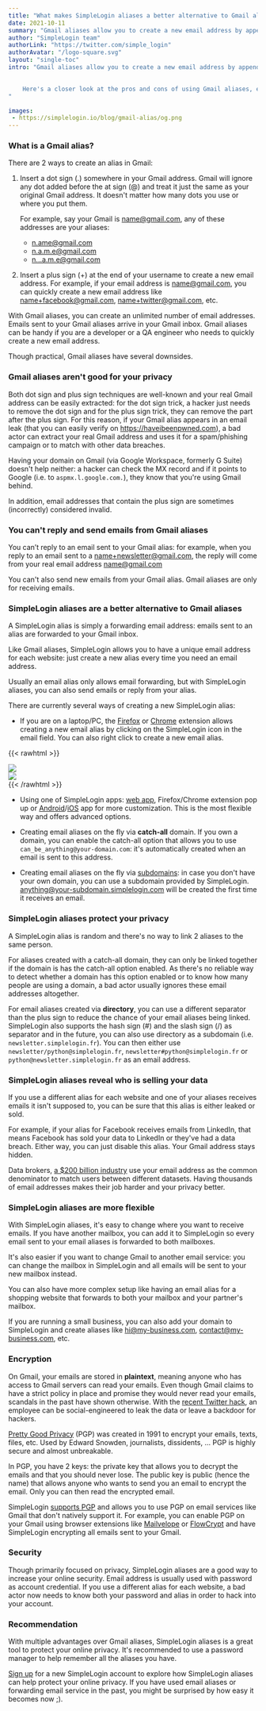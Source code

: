 ```yaml
---
title: "What makes SimpleLogin aliases a better alternative to Gmail aliases"
date: 2021-10-11
summary: "Gmail aliases allow you to create a new email address by appending the plus sign(**+**) or dot sign (**.**) to your current Gmail address. A closer look at its pros and cons."
author: "SimpleLogin team"
authorLink: "https://twitter.com/simple_login"
authorAvatar: "/logo-square.svg"
layout: "single-toc"
intro: "Gmail aliases allow you to create a new email address by appending the plus sign(**+**) or dot sign (**.**) to your current Gmail address. 

    
    Here's a closer look at the pros and cons of using Gmail aliases, especially when compared with SimpleLogin aliases.
"

images:
 - https://simplelogin.io/blog/gmail-alias/og.png
---
```


### What is a Gmail alias?

There are 2 ways to create an alias in Gmail:

1) Insert a dot sign (.) somewhere in your Gmail address. Gmail will ignore any dot added before the at sign (@) and treat it just the same as your original Gmail address. It doesn't matter how many dots you use or where you put them.

    For example, say your Gmail is name@gmail.com, any of these addresses are your aliases:
    - n.ame@gmail.com
    - n.a.m.e@gmail.com
    - n...a.m.e@gmail.com
    


2) Insert a plus sign (+) at the end of your username to create a new email address. For example, if your email address is name@gmail.com, you can quickly create a new email address like name+facebook@gmail.com, name+twitter@gmail.com, etc.

With Gmail aliases, you can create an unlimited number of email addresses. Emails sent to your Gmail aliases arrive in your Gmail inbox. Gmail aliases can be handy if you are a developer or a QA engineer who needs to quickly create a new email address.

Though practical, Gmail aliases have several downsides.

### Gmail aliases aren't good for your privacy

Both dot sign and plus sign techniques are well-known and your real Gmail address can be easily extracted: for the dot sign trick, a hacker just needs to remove the dot sign and for the plus sign trick, they can remove the part after the plus sign. For this reason, if your Gmail alias appears in an email leak (that you can easily verify on https://haveibeenpwned.com), a bad actor can extract your real Gmail address and uses it for a spam/phishing campaign or to match with other data breaches.

Having your domain on Gmail (via Google Workspace, formerly G Suite) doesn't help neither: a hacker can check the MX record and if it points to Google (i.e. to `aspmx.l.google.com.`), they know that you're using Gmail behind.

In addition, email addresses that contain the plus sign are sometimes (incorrectly) considered invalid. 

### You can't reply and send emails from Gmail aliases

You can’t reply to an email sent to your Gmail alias: for example, when you reply to an email sent to a name+newsletter@gmail.com, the reply will come from your real email address name@gmail.com

You can't also send new emails from your Gmail alias. Gmail aliases are only for receiving emails.


### SimpleLogin aliases are a better alternative to Gmail aliases

A SimpleLogin alias is simply a forwarding email address: emails sent to an alias are forwarded to your Gmail inbox.

Like Gmail aliases, SimpleLogin allows you to have a unique email address for each website: just create a new alias every time you need an email address.

Usually an email alias only allows email forwarding, but with SimpleLogin aliases, you can also send emails or reply from your alias.

There are currently several ways of creating a new SimpleLogin alias:

- If you are on a laptop/PC, the [Firefox](https://addons.mozilla.org/firefox/addon/simplelogin/) or [Chrome](https://chrome.google.com/webstore/detail/dphilobhebphkdjbpfohgikllaljmgbn) extension allows creating a new email alias by clicking on the SimpleLogin icon in the email field. You can also right click to create a new email alias.

{{< rawhtml >}}
<div class="row mb-3">
    <div class="col">
        <img src="/images/one-click-alias.gif">
    </div>
    <div class="col">
        <img src="/blog/gmail-alias/right-click.png" style="max-width: 200px">
    </div>
</div>
{{< /rawhtml >}}


- Using one of SimpleLogin apps: [web app](https://app.simplelogin.io), Firefox/Chrome extension pop up or [Android](https://play.google.com/store/apps/details?id=io.simplelogin.android)/[iOS](https://apps.apple.com/app/id1494359858) app for more customization. This is the most flexible way and offers advanced options.

- Creating email aliases on the fly via **catch-all** domain. If you own a domain, you can enable the catch-all option that allows you to use `can_be_anything@your-domain.com`: it's automatically created when an email is sent to this address.

- Creating email aliases on the fly via [subdomains](/blog/subdomains/): in case you don't have your own domain, you can use a subdomain provided by SimpleLogin. anything@your-subdomain.simplelogin.com will be created the first time it receives an email. 

### SimpleLogin aliases protect your privacy

A SimpleLogin alias is random and there's no way to link 2 aliases to the same person.

For aliases created with a catch-all domain, they can only be linked together if the domain is has the catch-all option enabled. As there's no reliable way to detect whether a domain has this option enabled or to know how many people are using a domain, a bad actor usually ignores these email addresses altogether.

For email aliases created via **directory**, you can use a different separator than the plus sign to reduce the chance of your email aliases being linked. SimpleLogin also supports the hash sign (#) and the slash sign (/) as separator and in the future, you can also use directory as a subdomain (i.e. `newsletter.simplelogin.fr`). You can then either use `newsletter/python@simplelogin.fr`, `newsletter#python@simplelogin.fr` or `python@newsletter.simplelogin.fr` as an email address.

### SimpleLogin aliases reveal who is selling your data

If you use a different alias for each website and one of your aliases receives emails it isn't supposed to, you can be sure that this alias is either leaked or sold.

For example, if your alias for Facebook receives emails from LinkedIn, that means Facebook has sold your data to LinkedIn or they've had a data breach. Either way, you can just disable this alias. Your Gmail address stays hidden.

Data brokers, [a $200 billion industry](https://www.webfx.com/blog/general/what-are-data-brokers-and-what-is-your-data-worth-infographic/) use your email address as the common denominator to match users between different datasets. Having thousands of email addresses makes their job harder and your privacy better.

### SimpleLogin aliases are more flexible

With SimpleLogin aliases, it's easy to change where you want to receive emails. If you have another mailbox, you can add it to SimpleLogin so every email sent to your email aliases is forwarded to both mailboxes.

It's also easier if you want to change Gmail to another email service: you can change the mailbox in SimpleLogin and all emails will be sent to your new mailbox instead.

You can also have more complex setup like having an email alias for a shopping website that forwards to both your mailbox and your partner's mailbox. 

If you are running a small business, you can also add your domain to SimpleLogin and create aliases like hi@my-business.com, contact@my-business.com, etc.


### Encryption

On Gmail, your emails are stored in **plaintext**, meaning anyone who has access to Gmail servers can read your emails. Even though Gmail claims to have a strict policy in place and promise they would never read your emails, scandals in the past have shown otherwise. With the [recent Twitter hack](https://blog.twitter.com/en_us/topics/company/2020/an-update-on-our-security-incident.html), an employee can be social-engineered to leak the data or leave a backdoor for hackers.

[Pretty Good Privacy](https://en.wikipedia.org/wiki/Pretty_Good_Privacy) (PGP) was created in 1991 to encrypt your emails, texts, files, etc. Used by Edward Snowden, journalists, dissidents, ... PGP is highly secure and almost unbreakable.

In PGP, you have 2 keys: the private key that allows you to decrypt the emails and that you should never lose. The public key is public (hence the name) that allows anyone who wants to send you an email to encrypt the email. Only you can then read the encrypted email.

SimpleLogin [supports PGP](/blog/introducing-pgp/) and allows you to use PGP on email services like Gmail that don't natively support it. For example, you can enable PGP on your Gmail using browser extensions like [Mailvelope](https://www.mailvelope.com/en) or [FlowCrypt](https://flowcrypt.com) and have SimpleLogin encrypting all emails sent to your Gmail.

### Security

Though primarily focused on privacy, SimpleLogin aliases are a good way to increase your online security. Email address is usually used with password as account credential. If you use a different alias for each website, a bad actor now needs to know both your password and alias in order to hack into your account.

### Recommendation

With multiple advantages over Gmail aliases, SimpleLogin aliases is a great tool to protect your online privacy. It's recommended to use a password manager to help remember all the aliases you have.

[Sign up](https://app.simplelogin.io/auth/register) for a new SimpleLogin account to explore how SimpleLogin aliases can help protect your online privacy. If you have used email aliases or forwarding email service in the past, you might be surprised by how easy it becomes now ;).

